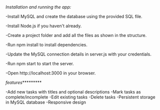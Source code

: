 *Installation and running the app:*


-Install MySQL and create the database using the provided SQL file.

-Install Node.js if you haven't already.

-Create a project folder and add all the files as shown in the structure.

-Run npm install to install dependencies.

-Update the MySQL connection details in server.js with your credentials.

-Run npm start to start the server.

-Open http://localhost:3000 in your browser.




*features**********

-Add new tasks with titles and optional descriptions
-Mark tasks as complete/incomplete
-Edit existing tasks
-Delete tasks
-Persistent storage in MySQL database
-Responsive design
